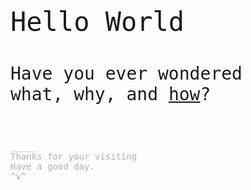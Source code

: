 <p style="font-family: monospace;font-size:3em">Hello World</p>
<p style="font-family: monospace;font-size:2em">Have you ever wondered<br>what, why, and <a href="007.html">how</a>?</p>
<br>
<p style="font-family: monospace;font-size:1em,text-decoration:none;color: rgba(0,0,0,0.3)">_____<br> Thanks for your visiting <br> Have a good day.<br> ^v^ </p>
